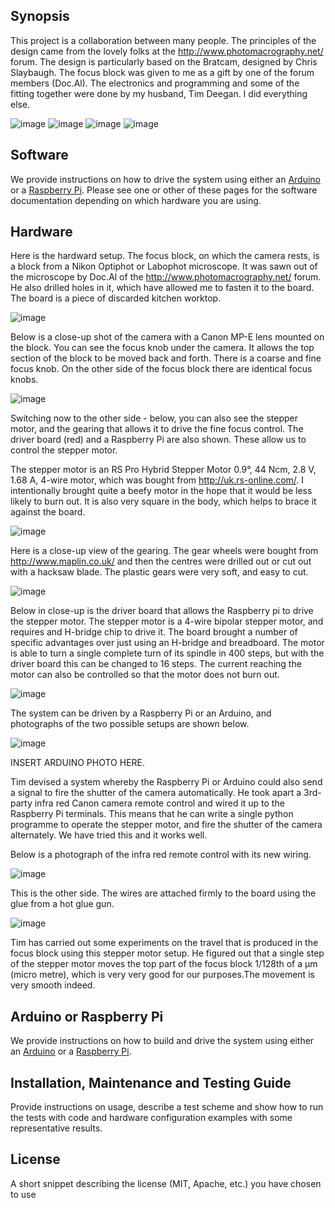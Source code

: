 
## Synopsis

This project is a collaboration between many people. The principles of the design came from the lovely folks at the http://www.photomacrography.net/ forum. The design is particularly based on the Bratcam, designed by Chris Slaybaugh. The focus block was given to me as a gift by one of the forum members (Doc.Al). The electronics and programming and some of the fitting together were done by my husband, Tim Deegan. I did everything else.

<img src="images/banner.jpg" alt="image"/>

<img src="images/Jennifer-Deegan.jpg" alt="image"/>
<img src="images/Tim Deegan.jpg" alt="image"/>
<img src="images/Richard Mortier.jpg" alt="image"/>



## Software

We provide instructions on how to drive the system using either an <a href="https://github.com/BioMakers/23_Focus-stacking-system-for-gametophyte-ferns/blob/master/ArduinoMethod.md">Arduino</a> or a <a href="https://github.com/BioMakers/23_Focus-stacking-system-for-gametophyte-ferns/blob/master/RaspberryPiMethod.md">Raspberry Pi</a>. Please see one or other of these pages for the software documentation depending on which hardware you are using. 


## Hardware

Here is the hardward setup. The focus block, on which the camera rests, is a block from a Nikon Optiphot or Labophot microscope. It was sawn out of the microscope by Doc.Al of the http://www.photomacrography.net/ forum. He also drilled holes in it, which have allowed me to fasten it to the board. The board is a piece of discarded kitchen worktop.

<img src="images/IMG_5249.JPG" alt="image"/>

Below is a close-up shot of the camera with a Canon MP-E lens mounted on the block. You can see the focus knob under the camera. It allows the top section of the block to be moved back and forth. There is a coarse and fine focus knob. On the other side of the focus block there are identical focus knobs. 

<img src="images/IMG_5243.JPG" alt="image"/>

Switching now to the other side - below, you can also see the stepper motor, and the gearing that allows it to drive the fine focus control. The driver board (red) and a Raspberry Pi are also shown. These allow us to control the stepper motor. 

The stepper motor is an RS Pro Hybrid Stepper Motor 0.9°, 44 Ncm, 2.8 V, 1.68 A, 4-wire motor, which was bought from http://uk.rs-online.com/. I intentionally brought quite a beefy motor in the hope that it would be less likely to burn out. It is also very square in the body, which helps to brace it against the board. 

<img src="images/IMG_5239.JPG" alt="image"/>


Here is a close-up view of the gearing. The gear wheels were bought from http://www.maplin.co.uk/ and then the centres were drilled out or cut out with a hacksaw blade. The plastic gears were very soft, and easy to cut. 

<img src="images/IMG_5238.JPG" alt="image"/>

Below in close-up is the driver board that allows the Raspberry pi to drive the stepper motor. The stepper motor is a 4-wire bipolar stepper motor, and requires and H-bridge chip to drive it. The board brought a number of specific advantages over just using an H-bridge and breadboard. The motor is able to turn a single complete turn of its spindle in 400 steps, but with the driver board this can be changed to 16 steps. The current reaching the motor can also be controlled so that the motor does not burn out. 


<img src="images/IMG_5240.JPG" alt="image"/>

The system can be driven by a Raspberry Pi or an Arduino, and photographs of the two possible setups are shown below. 

<img src="images/IMG_5241.JPG" alt="image"/>

INSERT ARDUINO PHOTO HERE.

Tim devised a system whereby the Raspberry Pi or Arduino could also send a signal to fire the shutter of the camera automatically. He took apart a 3rd-party infra red Canon camera remote control and wired it up to the Raspberry Pi terminals. This means that he can write a single python programme to operate the stepper motor, and fire the shutter of the camera alternately. We have tried this and it works well. 

Below is a photograph of the infra red remote control with its new wiring. 

<img src="images/_MG_5899.JPG" alt="image"/>

This is the other side. The wires are attached firmly to the board using the glue from a hot glue gun. 

<img src="images/_MG_5900.JPG" alt="image"/>


Tim has carried out some experiments on the travel that is produced in the focus block using this stepper motor setup. He figured out that a single step of the stepper motor moves the top part of the focus block 1/128th of a μm (micro metre), which is very very good for our purposes.The movement is very smooth indeed. 




## Arduino or Raspberry Pi

We provide instructions on how to build and drive the system using either an <a href="https://github.com/BioMakers/23_Focus-stacking-system-for-gametophyte-ferns/blob/master/ArduinoMethod.md">Arduino</a> or a <a href="https://github.com/BioMakers/23_Focus-stacking-system-for-gametophyte-ferns/blob/master/RaspberryPiMethod.md">Raspberry Pi</a>. 









## Installation, Maintenance and Testing Guide

Provide instructions on usage, describe a test scheme and show how to run the tests with code and hardware configuration examples with some representative results.

## License

A short snippet describing the license (MIT, Apache, etc.) you have chosen to use
